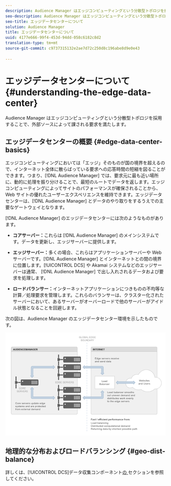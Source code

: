 ```yaml
---
description: Audience Manager はエッジコンピューティングという分散型トポロジを採用することで、外部ソースによって課される要求を満たします。
seo-description: Audience Manager はエッジコンピューティングという分散型トポロジを採用することで、外部ソースによって課される要求を満たします。
seo-title: エッジデータセンターについて
solution: Audience Manager
title: エッジデータセンターについて
uuid: 4177e666-99f4-453d-94dd-058c6182c8d2
translation-type: tm+mt
source-git-commit: c9737315132e2ae7d72c250d8c196abe8d9e0e43

---
```



# エッジデータセンターについて{#understanding-the-edge-data-center}

Audience Manager はエッジコンピューティングという分散型トポロジを採用することで、外部ソースによって課される要求を満たします。

## エッジデータセンターの概要 {#edge-data-center-basics}

<!-- 

c_compedge.xml

 -->

エッジコンピューティングにおいては「エッジ」そのものが国の境界を超えるので、インターネット全体に散らばっている要求への応答時間の短縮を図ることができます。つまり、[!DNL Audience Manager] では、要求元に最も近い場所に、動的に処理を振り分けることで、最短のルートでデータを返します。エッジコンピューティングによってサイトのパフォーマンスが確保されることから、Web サイトの優れたユーザーエクスペリエンスを維持できます。エッジデータセンターは、[!DNL Audience Manager] とデータのやり取りをするうえでの主要なゲートウェイとなります。

[!DNL Audience Manager] のエッジデータセンターには次のようなものがあります。

* **コアサーバー：**&#x200B;これらは [!DNL Audience Manager] のメインシステムです。データを更新し、エッジサーバーに提供します。

* **エッジサーバー：**&#x200B;多くの場合、これらはアプリケーションサーバーや Web サーバーです。[!DNL Audience Manager] とインターネットとの間の境界に位置します。[!UICONTROL DCS] や Akamai システムなどのエッジサーバーは通常、 [!DNL Audience Manager] で出し入れされるデータおよび要求を処理します。

* **ロードバランサー：**&#x200B;インターネットアプリケーションにつきものの不均等な計算／処理要求を管理します。これらのバランサーは、クラスター化されたサーバーにおいて、あるサーバーがオーバーロードで他のサーバーがアイドル状態となることを回避します。

次の図は、Audience Manager のエッジデータセンター環境を示したものです。

![](assets/edge_data_center.png)

## 地理的な分布およびロードバランシング {#geo-dist-balance}

詳しくは、[!UICONTROL DCS]データ収集コンポーネント[の ](../../reference/system-components/components-data-collection.md) セクションを参照してください。
